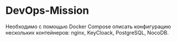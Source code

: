 # DevOps-Mission
Необходимо с помощью Docker Compose описать конфигурацию нескольких контейнеров: nginx, KeyCloack, PostgreSQL, NocoDB.

